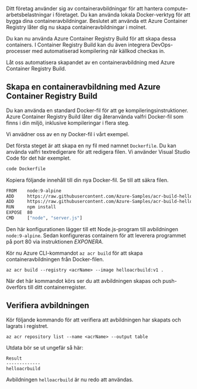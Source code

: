 Ditt företag använder sig av containeravbildningar för att hantera compute-arbetsbelastningar i företaget. Du kan använda lokala Docker-verktyg för att bygga dina containeravbildningar. Beslutet att använda ett Azure Container Registry låter dig nu skapa containeravbildningar i molnet. 

Du kan nu använda Azure Container Registry Build för att skapa dessa containers. I Container Registry Build kan du även integrera DevOps-processer med automatiserad kompilering när källkod checkas in.

Låt oss automatisera skapandet av en containeravbildning med Azure Container Registry Build.

## <a name="create-a-container-image-with-azure-container-registry-build"></a>Skapa en containeravbildning med Azure Container Registry Build

Du kan använda en standard Docker-fil för att ge kompileringsinstruktioner. Azure Container Registry Build låter dig återanvända valfri Docker-fil som finns i din miljö, inklusive kompileringar i flera steg.

Vi anvädner oss av en ny Docker-fil i vårt exempel. 

Det första steget är att skapa en ny fil med namnet `Dockerfile`. Du kan använda valfri textredigerare för att redigera filen. Vi använder Visual Studio Code för det här exemplet.

```bash
code Dockerfile
```

Kopiera följande innehåll till din nya Docker-fil. Se till att säkra filen. 

```bash
FROM    node:9-alpine
ADD     https://raw.githubusercontent.com/Azure-Samples/acr-build-helloworld-node/master/package.json /
ADD     https://raw.githubusercontent.com/Azure-Samples/acr-build-helloworld-node/master/server.js /
RUN     npm install
EXPOSE  80
CMD     ["node", "server.js"]
```

Den här konfigurationen lägger till ett Node.js-program till avbildningen `node:9-alpine`. Sedan konfigureras containern för att leverera programmet på port 80 via instruktionen *EXPONERA*.

Kör nu Azure CLI-kommandot `az acr build` för att skapa containeravbildningen från Docker-filen.

```azurecli
az acr build --registry <acrName> --image helloacrbuild:v1 .
```

När det här kommandot körs ser du att avbildningen skapas och push-överförs till ditt containerregister.

## <a name="verify-the-image"></a>Verifiera avbildningen

Kör följande kommando för att verifiera att avbildningen har skapats och lagrats i registret.

```azurecli
az acr repository list --name <acrName> --output table
```

Utdata bör se ut ungefär så här:

```console
Result
-------------
helloacrbuild
```

Avbildningen `helloacrbuild` är nu redo att användas.
